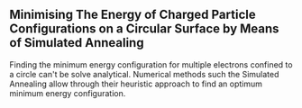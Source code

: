  Minimising The Energy of Charged Particle Configurations on a Circular Surface by Means of Simulated Annealing
---------

Finding the minimum energy configuration for multiple electrons confined to a 
circle can't be solve analytical. Numerical methods such the Simulated Annealing 
allow through their heuristic approach to find an optimum minimum energy configuration.
  